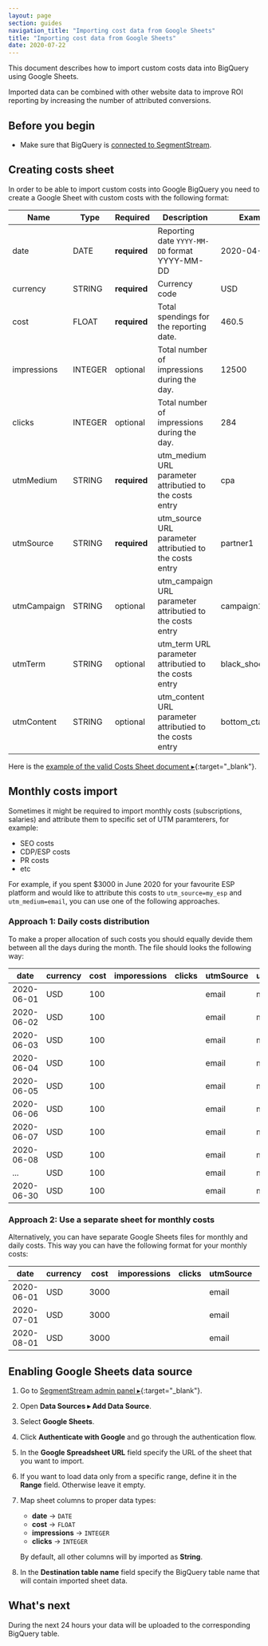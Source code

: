 ```yaml
---
layout: page
section: guides
navigation_title: "Importing cost data from Google Sheets"
title: "Importing cost data from Google Sheets"
date: 2020-07-22
---
```


This document describes how to import custom costs data into BigQuery using Google Sheets.

Imported data can be combined with other website data to improve ROI reporting by increasing the number of attributed conversions.

## Before you begin

- Make sure that BigQuery is [connected to SegmentStream](/bigquery/connecting-bigquery).

## Creating costs sheet

In order to be able to import custom costs into Google BigQuery you need to create a Google Sheet with custom costs with the following format:

Name | Type | Required | Description | Example |
--- | --- | --- | --- | --- |
date | DATE | **required** |  Reporting date `YYYY-MM-DD` format YYYY-MM-DD | 2020-04-03
currency| STRING | **required** | Currency code | USD
cost | FLOAT | **required** | Total spendings for the reporting date. | 460.5
impressions| INTEGER | optional | Total number of impressions during the day. | 12500
clicks | INTEGER | optional | Total number of impressions during the day. | 284
utmMedium | STRING | **required** | utm_medium URL parameter attributied to the costs entry | cpa
utmSource | STRING | **required** | utm_source URL parameter attributied to the costs entry | partner1
utmCampaign | STRING | optional | utm_campaign URL parameter attributied to the costs entry | campaign1
utmTerm | STRING | optional | utm_term URL parameter attributied to the costs entry | black_shoes
utmContent | STRING | optional | utm_content URL parameter attributied to the costs entry |bottom_cta_button

Here is the [example of the valid Costs Sheet document ▸](https://docs.google.com/spreadsheets/d/1rHqVpQP-dJnd7Cx5cxXNUJETi3Ko_ljuIAigbYskvIQ/edit#gid=0){:target="_blank"}.

## Monthly costs import

Sometimes it might be required to import monthly costs (subscriptions, salaries) and attribute them to specific set of UTM paramterers, for example:
- SEO costs
- CDP/ESP costs
- PR costs
- etc

For example, if you spent $3000 in June 2020 for your favourite ESP platform and would like to attribute this costs to `utm_source=my_esp` and `utm_medium=email`, you can use one of the following approaches.

### Approach 1: Daily costs distribution

To make a proper allocation of such costs you should equally devide them between all the days during the month. The file should looks the following way:

date| currency | cost | imporessions | clicks | utmSource | utmMedium
--- | --- | --- | --- | --- | --- | ---
2020-06-01 | USD | 100 | | | email | my_esp
2020-06-02 | USD | 100 | | | email | my_esp
2020-06-03 | USD | 100 | | | email | my_esp
2020-06-04 | USD | 100 | | | email | my_esp
2020-06-05 | USD | 100 | | | email | my_esp
2020-06-06 | USD | 100 | | | email | my_esp
2020-06-07 | USD | 100 | | | email | my_esp
2020-06-08 | USD | 100 | | | email | my_esp
... | USD | 100 | | | email | my_esp
2020-06-30 | USD | 100 | | | email | my_esp

### Approach 2: Use a separate sheet for monthly costs

Alternatively, you can have separate Google Sheets files for monthly and daily costs. This way you can have the following format for your monthly costs:

date| currency | cost | imporessions | clicks | utmSource | utmMedium
--- | --- | --- | --- | --- | --- | ---
2020-06-01 | USD | 3000 | | | email | my_esp
2020-07-01 | USD | 3000 | | | email | my_esp
2020-08-01 | USD | 3000 | | | email | my_esp

## Enabling Google Sheets data source

1. Go to [SegmentStream admin panel ▸](https://admin.segmentstream.com/){:target="_blank"}.
2. Open **Data Sources ▸ Add Data Source**.
3. Select **Google Sheets**.
4. Click **Authenticate with Google** and go through the authentication flow.
5. In the **Google Spreadsheet URL** field specify the URL of the sheet that you want to import.
6. If you want to load data only from a specific range, define it in the **Range** field. Otherwise leave it empty.
7. Map sheet columns to proper data types:
   * **date** -> `DATE`
   * **cost** -> `FLOAT`
   * **impressions** -> `INTEGER`
   * **clicks** -> `INTEGER`

   By default, all other columns will by imported as **String**.
8. In the **Destination table name** field specify the BigQuery table name that will contain imported sheet data.

## What's next

During the next 24 hours your data will be uploaded to the corresponding BigQuery table.